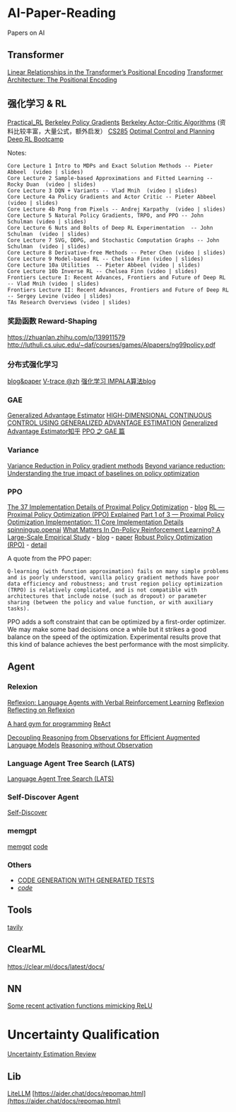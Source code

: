 # AI-Paper-Reading
Papers on AI


## Transformer
[Linear Relationships in the Transformer’s Positional Encoding](https://blog.timodenk.com/linear-relationships-in-the-transformers-positional-encoding/) 
[Transformer Architecture: The Positional Encoding](https://kazemnejad.com/blog/transformer_architecture_positional_encoding/)

## 强化学习 & RL
[Practical_RL](https://github.com/yandexdataschool/Practical_RL/blob/master/week10_planning/seminar_MCTS.ipynb)
[Berkeley Policy Gradients](https://rail.eecs.berkeley.edu/deeprlcourse/static/slides/lec-5.pdf)
[Berkeley Actor-Critic Algorithms](https://rail.eecs.berkeley.edu/deeprlcourse/static/slides/lec-6.pdf)
(资料比较丰富，大量公式，额外启发）
[CS285](https://rail.eecs.berkeley.edu/deeprlcourse/)
[Optimal Control and Planning](https://rail.eecs.berkeley.edu/deeprlcourse/deeprlcourse/static/slides/lec-10.pdf)
[Deep RL Bootcamp](https://sites.google.com/view/deep-rl-bootcamp/lectures)

Notes:
```
Core Lecture 1 Intro to MDPs and Exact Solution Methods -- Pieter Abbeel  (video | slides)
Core Lecture 2 Sample-based Approximations and Fitted Learning -- Rocky Duan  (video | slides)
Core Lecture 3 DQN + Variants -- Vlad Mnih  (video | slides)
Core Lecture 4a Policy Gradients and Actor Critic -- Pieter Abbeel (video | slides)
Core Lecture 4b Pong from Pixels -- Andrej Karpathy  (video | slides)
Core Lecture 5 Natural Policy Gradients, TRPO, and PPO -- John Schulman (video | slides)
Core Lecture 6 Nuts and Bolts of Deep RL Experimentation  -- John Schulman  (video | slides)
Core Lecture 7 SVG, DDPG, and Stochastic Computation Graphs -- John Schulman  (video | slides)
Core Lecture 8 Derivative-free Methods -- Peter Chen (video | slides)
Core Lecture 9 Model-based RL -- Chelsea Finn (video | slides)
Core Lecture 10a Utilities  -- Pieter Abbeel (video | slides)
Core Lecture 10b Inverse RL -- Chelsea Finn (video | slides)
Frontiers Lecture I: Recent Advances, Frontiers and Future of Deep RL -- Vlad Mnih (video | slides)
Frontiers Lecture II: Recent Advances, Frontiers and Future of Deep RL -- Sergey Levine (video | slides)
TAs Research Overviews (video | slides)
```

### 奖励函数 Reward-Shaping
https://zhuanlan.zhihu.com/p/139911579
http://luthuli.cs.uiuc.edu/~daf/courses/games/AIpapers/ng99policy.pdf

### 分布式强化学习
[blog&paper](https://proceedings.mlr.press/v80/espeholt18a.html)
[V-trace @zh](https://zhuanlan.zhihu.com/p/58226117)
[强化学习 IMPALA算法blog](https://www.cnblogs.com/pkgunboat/p/14606260.html)

### GAE
[Generalized Advantage Estimator](https://github.com/yandexdataschool/Practical_RL/blob/master/week09_policy_II/ppo.ipynb)
[HIGH-DIMENSIONAL CONTINUOUS CONTROL USING GENERALIZED ADVANTAGE ESTIMATION](https://arxiv.org/pdf/1506.02438)
[Generalized Advantage Estimator知乎](https://zhuanlan.zhihu.com/p/139097326)
[PPO 之 GAE 篇](https://zhuanlan.zhihu.com/p/577598804)

### Variance
[Variance Reduction in Policy gradient methods](https://www.reddit.com/r/reinforcementlearning/comments/kimtbn/variance_reduction_in_policy_gradient_methods/?utm_source=share&utm_medium=ios_app&utm_name=iossmf)
[Beyond variance reduction: Understanding the true impact of baselines on policy optimization](https://arxiv.org/abs/2008.13773)

### PPO
[The 37 Implementation Details of Proximal Policy Optimization](https://github.com/vwxyzjn/ppo-implementation-details?tab=readme-ov-file)
    - [blog](https://iclr-blog-track.github.io/2022/03/25/ppo-implementation-details/)
[RL — Proximal Policy Optimization (PPO) Explained](https://jonathan-hui.medium.com/rl-proximal-policy-optimization-ppo-explained-77f014ec3f12)
[Part 1 of 3 — Proximal Policy Optimization Implementation: 11 Core Implementation Details](https://www.youtube.com/watch?v=MEt6rrxH8W4)
[spinningup.openai](https://spinningup.openai.com/en/latest/algorithms/ppo.html#id3)
[What Matters In On-Policy Reinforcement Learning? A Large-Scale Empirical Study](https://arxiv.org/abs/2006.05990)
    - [blog](https://vitalab.github.io/article/2020/07/02/What_Matters_in_RL.html)
    - [paper](https://arxiv.org/abs/2006.05990)
[Robust Policy Optimization (RPO)](https://arxiv.org/pdf/2212.07536)
    - [detail](https://docs.cleanrl.dev/rl-algorithms/rpo/#implemented-variants)

A quote from the PPO paper:

```
Q-learning (with function approximation) fails on many simple problems and is poorly understood, vanilla policy gradient methods have poor data efficiency and robustness; and trust region policy optimization (TRPO) is relatively complicated, and is not compatible with architectures that include noise (such as dropout) or parameter sharing (between the policy and value function, or with auxiliary tasks).
```
PPO adds a soft constraint that can be optimized by a first-order optimizer. We may make some bad decisions once a while but it strikes a good balance on the speed of the optimization. Experimental results prove that this kind of balance achieves the best performance with the most simplicity.


## Agent

### Relexion
[Reflexion: Language Agents with Verbal Reinforcement Learning](https://arxiv.org/pdf/2303.11366)
[Reflexion](https://github.com/noahshinn/reflexion)
[Reflecting on Reflexion](https://nanothoughts.substack.com/p/reflecting-on-reflexion)

[A hard gym for programming](https://github.com/GammaTauAI/leetcode-hard-gym)
[ReAct](https://arxiv.org/pdf/2210.03629)

[Decoupling Reasoning from Observations for Efficient Augmented Language Models](https://github.com/billxbf/ReWOO)
[Reasoning without Observation](https://langchain-ai.github.io/langgraph/tutorials/rewoo/rewoo/)


### Language Agent Tree Search (LATS)
[Language Agent Tree Search (LATS)](https://langchain-ai.github.io/langgraph/tutorials/lats/lats/)

### Self-Discover Agent
[Self-Discover](https://langchain-ai.github.io/langgraph/tutorials/self-discover/self-discover/)

### memgpt
[memgpt](https://memgpt.ai/)
[code](https://github.com/cpacker/MemGPT)

### Others
- [CODE GENERATION WITH GENERATED TESTS](https://arxiv.org/pdf/2207.10397)
- [*code*](https://github.com/microsoft/CodeT)

## Tools
[tavily](https://tavily.com/)

## ClearML
https://clear.ml/docs/latest/docs/

## NN
[Some recent activation functions mimicking ReLU](https://vitalab.github.io/blog/2024/08/20/new_activation_functions.html)

# Uncertainty Qualification
[Uncertainty Estimation Review](https://vitalab.github.io/blog/2021/06/17/uncertainty.html)

## Lib
[LiteLLM](https://docs.litellm.ai/)
[https://aider.chat/docs/repomap.html](https://aider.chat/docs/repomap.html)